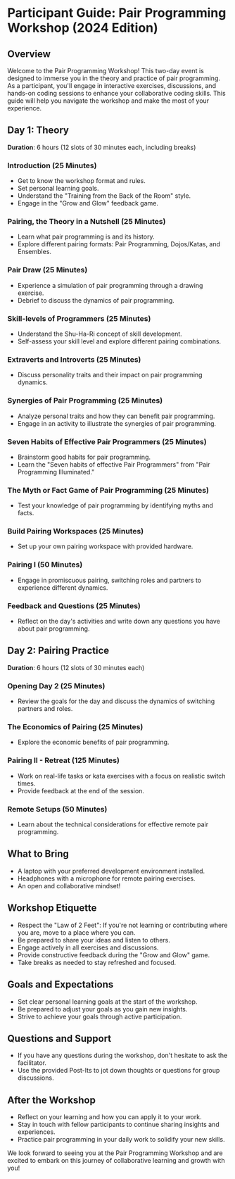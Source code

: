 # Participant Guide: Pair Programming Workshop (2024 Edition)

## Overview

Welcome to the Pair Programming Workshop! This two-day event is designed to immerse you in the theory and practice of pair programming. As a participant, you'll engage in interactive exercises, discussions, and hands-on coding sessions to enhance your collaborative coding skills. This guide will help you navigate the workshop and make the most of your experience.

## Day 1: Theory

**Duration**: 6 hours (12 slots of 30 minutes each, including breaks)

### Introduction (25 Minutes)

- Get to know the workshop format and rules.
- Set personal learning goals.
- Understand the "Training from the Back of the Room" style.
- Engage in the "Grow and Glow" feedback game.

### Pairing, the Theory in a Nutshell (25 Minutes)

- Learn what pair programming is and its history.
- Explore different pairing formats: Pair Programming, Dojos/Katas, and Ensembles.

### Pair Draw (25 Minutes)

- Experience a simulation of pair programming through a drawing exercise.
- Debrief to discuss the dynamics of pair programming.

### Skill-levels of Programmers (25 Minutes)

- Understand the Shu-Ha-Ri concept of skill development.
- Self-assess your skill level and explore different pairing combinations.

### Extraverts and Introverts (25 Minutes)

- Discuss personality traits and their impact on pair programming dynamics.

### Synergies of Pair Programming (25 Minutes)

- Analyze personal traits and how they can benefit pair programming.
- Engage in an activity to illustrate the synergies of pair programming.

### Seven Habits of Effective Pair Programmers (25 Minutes)

- Brainstorm good habits for pair programming.
- Learn the "Seven habits of effective Pair Programmers" from "Pair Programming Illuminated."

### The Myth or Fact Game of Pair Programming (25 Minutes)

- Test your knowledge of pair programming by identifying myths and facts.

### Build Pairing Workspaces (25 Minutes)

- Set up your own pairing workspace with provided hardware.

### Pairing I (50 Minutes)

- Engage in promiscuous pairing, switching roles and partners to experience different dynamics.

### Feedback and Questions (25 Minutes)

- Reflect on the day's activities and write down any questions you have about pair programming.

## Day 2: Pairing Practice

**Duration**: 6 hours (12 slots of 30 minutes each)

### Opening Day 2 (25 Minutes)

- Review the goals for the day and discuss the dynamics of switching partners and roles.

### The Economics of Pairing (25 Minutes)

- Explore the economic benefits of pair programming.

### Pairing II - Retreat (125 Minutes)

- Work on real-life tasks or kata exercises with a focus on realistic switch times.
- Provide feedback at the end of the session.

### Remote Setups (50 Minutes)

- Learn about the technical considerations for effective remote pair programming.

## What to Bring

- A laptop with your preferred development environment installed.
- Headphones with a microphone for remote pairing exercises.
- An open and collaborative mindset!

## Workshop Etiquette

- Respect the "Law of 2 Feet": If you're not learning or contributing where you are, move to a place where you can.
- Be prepared to share your ideas and listen to others.
- Engage actively in all exercises and discussions.
- Provide constructive feedback during the "Grow and Glow" game.
- Take breaks as needed to stay refreshed and focused.

## Goals and Expectations

- Set clear personal learning goals at the start of the workshop.
- Be prepared to adjust your goals as you gain new insights.
- Strive to achieve your goals through active participation.

## Questions and Support

- If you have any questions during the workshop, don't hesitate to ask the facilitator.
- Use the provided Post-Its to jot down thoughts or questions for group discussions.

## After the Workshop

- Reflect on your learning and how you can apply it to your work.
- Stay in touch with fellow participants to continue sharing insights and experiences.
- Practice pair programming in your daily work to solidify your new skills.

We look forward to seeing you at the Pair Programming Workshop and are excited to embark on this journey of collaborative learning and growth with you!
